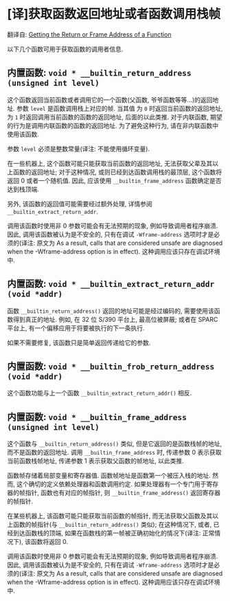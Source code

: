 # [译]获取函数返回地址或者函数调用栈帧

翻译自: [Getting the Return or Frame Address of a Function](https://gcc.gnu.org/onlinedocs/gcc/Return-Address.html)

以下几个函数可用于获取函数的调用者信息.

## 内置函数: `void * __builtin_return_address (unsigned int level)`
这个函数返回当前函数或者调用它的一个函数(父函数, 爷爷函数等等...)的返回地址. 参数 `level` 是函数调用栈上对应的帧. 当其值 为 `0` 时返回当前函数的返回地址, 为 `1` 时返回调用当前函数的函数的返回地址, 后面的以此类推. 对于内联函数, 期望的行为是调用内联函数的函数的返回地址. 为了避免这种行为, 请在非内联函数中使用该函数.

参数 `level` 必须是整数常量(译注: 不能使用循环变量).

在一些机器上, 这个函数可能只能获取当前函数的返回地址, 无法获取父辈及其以上函数的返回地址; 对于这种情况, 或则已经到达函数调用栈的最顶层, 这个函数将返回 0 或者一个随机值.
因此, 应该使用 `__builtin_frame_address` 函数确定是否达到栈顶端.

另外, 该函数的返回值可能需要经过额外处理, 详情参阅 `__builtin_extract_return_addr`.

调用该函数时使用非 0 参数可能会有无法预期的现象, 例如导致调用者程序崩溃.
因此, 调用该函数被认为是不安全的, 只有在调试 `-Wframe-address` 选项时才是必须的(译注: 原文为 As a result, calls that are considered unsafe are diagnosed when the -Wframe-address option is in effect). 这种调用应该只存在调试环境中.


## 内置函数: `void * __builtin_extract_return_addr (void *addr)`
函数 `__builtin_return_address()` 返回的地址可能是经过编码的, 需要使用该函数得到真正的地址. 例如, 在 32 位 S/390 平台上, 最高位被屏蔽; 或者在 SPARC 平台上, 有一个偏移应用于将要被执行的下一条执行.

如果不需要修复, 该函数只是简单返回传递给它的参数.


## 内置函数: `void * __builtin_frob_return_address (void *addr)`
这个函数功能与上一个函数 `__builtin_extract_return_addr()` 相反.


## 内置函数: `void * __builtin_frame_address (unsigned int level)`
这个函数与 `__builtin_return_address()` 类似, 但是它返回的是函数栈帧的地址, 而不是函数的返回地址. 调用 `__builtin_frame_address` 时, 传递参数 0 表示获取当前函数栈帧地址, 传递参数 1 表示获取父函数的帧地址, 以此类推.

函数帧存储着局部变量和寄存器值. 函数帧地址是函数第一个被压入栈的地址. 然而,
这个确切的定义依赖处理器和函数调用约定. 如果处理器有一个专门用于寄存器的帧指针,
函数也有对应的帧指针, 则 `__builtin_frame_address()` 返回寄存器的帧指针.

在某些机器上, 该函数可能只能获取当前函数的帧指针, 而无法获取父函数及其以上函数的帧指针(与 `__builtin_return_address()` 类似);
在这种情况下, 或者, 已经到达函数栈的顶端, 如果在函数栈的第一帧被正确初始化的情况下(译注: 正常情况下),
该函数将返回 0.

调用该函数时使用非 0 参数可能会有无法预期的现象, 例如导致调用者程序崩溃.
因此, 调用该函数被认为是不安全的, 只有在调试 `-Wframe-address` 选项时才是必须的(译注: 原文为 As a result, calls that are considered unsafe are diagnosed when the -Wframe-address option is in effect). 这种调用应该只存在调试环境中.
